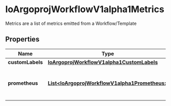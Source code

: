 

# IoArgoprojWorkflowV1alpha1Metrics

Metrics are a list of metrics emitted from a Workflow/Template

## Properties

Name | Type | Description | Notes
------------ | ------------- | ------------- | -------------
**customLabels** | [**IoArgoprojWorkflowV1alpha1CustomLabels**](IoArgoprojWorkflowV1alpha1CustomLabels.md) |  |  [optional]
**prometheus** | [**List&lt;IoArgoprojWorkflowV1alpha1Prometheus&gt;**](IoArgoprojWorkflowV1alpha1Prometheus.md) | Prometheus is a list of prometheus metrics to be emitted | 



